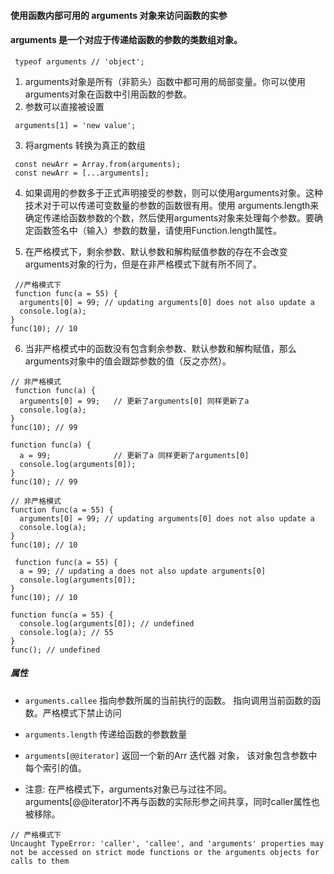 #### 使用函数内部可用的 arguments 对象来访问函数的实参

#### arguments 是一个对应于传递给函数的参数的类数组对象。
```
 typeof arguments // 'object'; 
```

1. arguments对象是所有（非箭头）函数中都可用的局部变量。你可以使用arguments对象在函数中引用函数的参数。
2. 参数可以直接被设置
```
 arguments[1] = 'new value'; 
```
3. 将argments 转换为真正的数组
```
 const newArr = Array.from(arguments);
 const newArr = [...arguments];
```
4. 如果调用的参数多于正式声明接受的参数，则可以使用arguments对象。这种技术对于可以传递可变数量的参数的函数很有用。使用 arguments.length来确定传递给函数参数的个数，然后使用arguments对象来处理每个参数。要确定函数签名中（输入）参数的数量，请使用Function.length属性。

5. 在严格模式下，剩余参数、默认参数和解构赋值参数的存在不会改变 arguments对象的行为，但是在非严格模式下就有所不同了。
```
 //严格模式下 
 function func(a = 55) {
  arguments[0] = 99; // updating arguments[0] does not also update a
  console.log(a);
}
func(10); // 10
```
6. 当非严格模式中的函数没有包含剩余参数、默认参数和解构赋值，那么arguments对象中的值会跟踪参数的值（反之亦然）。
```
// 非严格模式
 function func(a) {
  arguments[0] = 99;   // 更新了arguments[0] 同样更新了a
  console.log(a);
}
func(10); // 99

function func(a) {
  a = 99;              // 更新了a 同样更新了arguments[0]
  console.log(arguments[0]);
}
func(10); // 99

```

```
// 非严格模式
function func(a = 55) {
  arguments[0] = 99; // updating arguments[0] does not also update a
  console.log(a);
}
func(10); // 10

 function func(a = 55) {
  a = 99; // updating a does not also update arguments[0]
  console.log(arguments[0]);
}
func(10); // 10

function func(a = 55) {
  console.log(arguments[0]); // undefined
  console.log(a); // 55
}
func(); // undefined

```


##### 属性
- `arguments.callee` 指向参数所属的当前执行的函数。
指向调用当前函数的函数。严格模式下禁止访问

- `arguments.length`
传递给函数的参数数量

- `arguments[@@iterator]` 
返回一个新的Arr 迭代器 对象， 该对象包含参数中每个索引的值。

- 注意: 在严格模式下，arguments对象已与过往不同。arguments[@@iterator]不再与函数的实际形参之间共享，同时caller属性也被移除。
```
// 严格模式下
Uncaught TypeError: 'caller', 'callee', and 'arguments' properties may not be accessed on strict mode functions or the arguments objects for calls to them

```